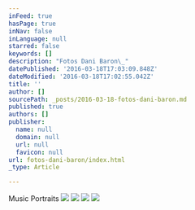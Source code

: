 ```yaml
---
inFeed: true
hasPage: true
inNav: false
inLanguage: null
starred: false
keywords: []
description: "Fotos Dani Baron\_"
datePublished: '2016-03-18T17:03:09.848Z'
dateModified: '2016-03-18T17:02:55.042Z'
title: ''
author: []
sourcePath: _posts/2016-03-18-fotos-dani-baron.md
published: true
authors: []
publisher:
  name: null
  domain: null
  url: null
  favicon: null
url: fotos-dani-baron/index.html
_type: Article

---
```

Music Portraits
![](https://the-grid-user-content.s3-us-west-2.amazonaws.com/f0514948-1c7b-4b27-9c03-a1fd5e4cfcaa.png)
![](https://the-grid-user-content.s3-us-west-2.amazonaws.com/ee0dd463-3ef4-452e-986d-1ba24f84c162.png)
![](https://the-grid-user-content.s3-us-west-2.amazonaws.com/6f9faf7f-ab28-44f9-b29c-404d3e574916.png)
![](https://the-grid-user-content.s3-us-west-2.amazonaws.com/e03a9567-4ace-4910-9e03-fb45094fb1b7.png)